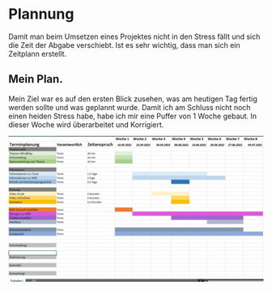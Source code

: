 # Plannung 

Damit man beim Umsetzen eines Projektes nicht in den Stress fällt und sich die Zeit der Abgabe verschiebt. Ist es sehr wichtig, dass man sich ein Zeitplann erstellt. 


## Mein Plan. 
Mein Ziel war es auf den ersten Blick zusehen, was am heutigen Tag fertig werden sollte und was geplannt wurde. Damit ich am Schluss nicht noch einen heiden Stress habe, habe ich mir eine Puffer von 1 Woche gebaut. In dieser Woche wird überarbeitet und Korrigiert. 

![Hier sollte ein Bild stehen](Dokumentation/Images/02IPERKA-01.jpg)